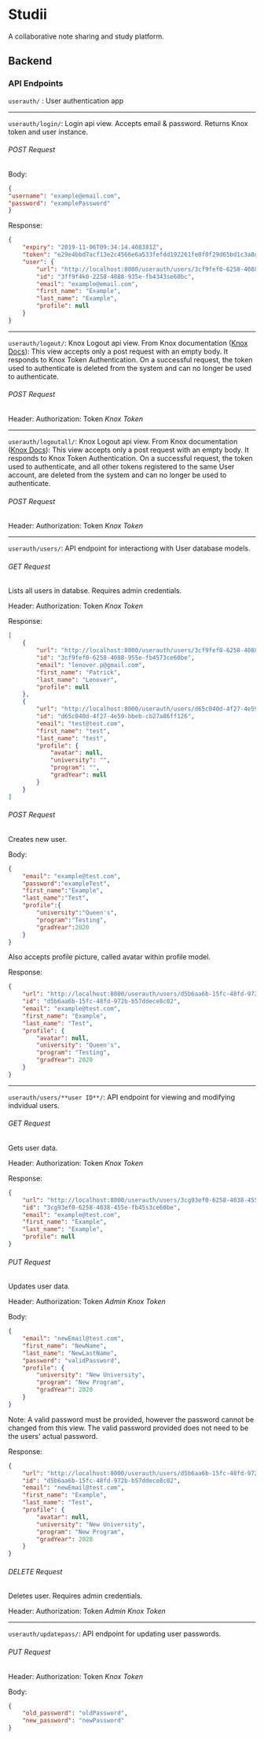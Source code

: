 # Studii
A collaborative note sharing and study platform.

## Backend
### API Endpoints
`userauth/` : User authentication app

------------

`userauth/login/`: Login api view. Accepts email & password. Returns Knox token and user instance.

###### POST Request
Body: 
```json
{
"username": "example@email.com",
"password": "examplePassword"
}
```
Response:
```json
{
    "expiry": "2019-11-06T09:34:14.408381Z",
    "token": "e29e4bbd7acf13e2c4566e6a533fefdd192261fe0f0f29d65bd1c3a8d0217a37",
    "user": {
        "url": "http://localhost:8000/userauth/users/3cf9fef0-6258-4088-955e-fb4573ce60be/",
        "id": "3ff9f4k0-2258-4088-935e-fb4343se60bc",
        "email": "example@email.com",
        "first_name": "Example",
        "last_name": "Example",
        "profile": null
    }
}
```
------------

`userauth/logout/`: Knox Logout api view. From Knox documentation ([Knox Docs](https://james1345.github.io/django-rest-knox/ "Knox Docs")): This view accepts only a post request with an empty body. It responds to Knox Token Authentication. On a successful request, the token used to authenticate is deleted from the system and can no longer be used to authenticate.

###### POST Request
Header:
Authorization: Token *Knox Token*

------------

`userauth/logoutall/`: Knox Logout api view. From Knox documentation ([Knox Docs](https://james1345.github.io/django-rest-knox/ "Knox Docs")): This view accepts only a post request with an empty body. It responds to Knox Token Authentication. On a successful request, the token used to authenticate, and all other tokens registered to the same User account, are deleted from the system and can no longer be used to authenticate.

###### POST Request

Header:
Authorization: Token *Knox Token*

------------

`userauth/users/`: API endpoint for interactiong with User database models.

###### GET Request
Lists all users in databse. Requires admin credentials.

Header:
Authorization: Token *Knox Token*

Response:
```json
[
    {
        "url": "http://localhost:8000/userauth/users/3cf9fef0-6258-4088-955e-fb4573ce60be/",
        "id": "3cf9fef0-6258-4088-955e-fb4573ce60be",
        "email": "lenover.p@gmail.com",
        "first_name": "Patrick",
        "last_name": "Lenover",
        "profile": null
    },
    {
        "url": "http://localhost:8000/userauth/users/d65c040d-4f27-4e59-bbeb-cb27a86ff126/",
        "id": "d65c040d-4f27-4e59-bbeb-cb27a86ff126",
        "email": "test@test.com",
        "first_name": "test",
        "last_name": "test",
        "profile": {
            "avatar": null,
            "university": "",
            "program": "",
            "gradYear": null
        }
    }
]
```

###### POST Request
Creates new user.

Body:
```json
{
	"email": "example@test.com",
	"password":"exampleTest",
	"first_name":"Example",
	"last_name":"Test",
	"profile":{
		"university":"Queen's",
		"program":"Testing",
		"gradYear":2020
	}
}
```
Also accepts profile picture, called avatar within profile  model.

Response:
```json
{
    "url": "http://localhost:8000/userauth/users/d5b6aa6b-15fc-48fd-972b-b57ddece8c02/",
    "id": "d5b6aa6b-15fc-48fd-972b-b57ddece8c02",
    "email": "example@test.com",
    "first_name": "Example",
    "last_name": "Test",
    "profile": {
        "avatar": null,
        "university": "Queen's",
        "program": "Testing",
        "gradYear": 2020
    }
}
```
------------
`userauth/users/**user ID**/`: API endpoint for viewing and modifying indvidual users.

###### GET Request
Gets user data.

Header:
Authorization: Token *Knox Token*

Response:
```json
{
    "url": "http://localhost:8000/userauth/users/3cg93ef0-6258-4038-455e-fb45s3ce60be/",
    "id": "3cg93ef0-6258-4038-455e-fb45s3ce60be",
    "email": "example@test.com",
    "first_name": "Example",
    "last_name": "Example",
    "profile": null
}
```

###### PUT Request
Updates user data.

Header:
Authorization: Token *Admin Knox Token*

Body:
```json
{
    "email": "newEmail@test.com",
    "first_name": "NewName",
    "last_name": "NewLastName",
    "password": "validPassword",
    "profile": {
        "university": "New University",
        "program": "New Program",
        "gradYear": 2020
    }
}
```
Note: A valid password must be provided, however the password cannot be changed from this view. The valid password provided does not need to be the users' actual password.

Response:
```json
{
    "url": "http://localhost:8000/userauth/users/d5b6aa6b-15fc-48fd-972b-b57ddece8c02/",
    "id": "d5b6aa6b-15fc-48fd-972b-b57ddece8c02",
    "email": "newEmail@test.com",
    "first_name": "Example",
    "last_name": "Test",
    "profile": {
        "avatar": null,
        "university": "New University",
        "program": "New Program",
        "gradYear": 2020
    }
}
```

###### DELETE Request
Deletes user. Requires admin credentials.

Header:
Authorization: Token *Admin Knox Token*

------------

`userauth/updatepass/`: API endpoint for updating user passwords.

###### PUT Request

Header:
Authorization: Token *Knox Token*

Body:
```json
{
	"old_password": "oldPassword",
	"new_password": "newPassword"
}
```
